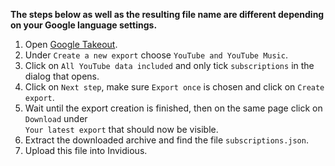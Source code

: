 **The steps below as well as the resulting file name are different depending on your Google language 
settings.**

1. Open [Google Takeout](https://takeout.google.com/takeout/custom/youtube).
2. Under `Create a new export` choose `YouTube and YouTube Music`.
3. Click on `All YouTube data included` and only tick `subscriptions` in the dialog that opens.
4. Click on `Next step`, make sure `Export once` is chosen and click on `Create export`.
5. Wait until the export creation is finished, then on the same page click on `Download` under  
   `Your latest export` that should now be visible.
6. Extract the downloaded archive and find the file `subscriptions.json`.
7. Upload this file into Invidious.
